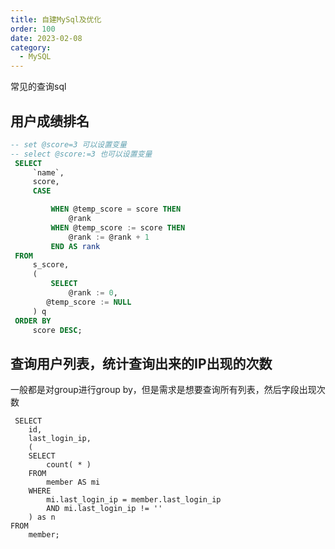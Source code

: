 ```yaml
---
title: 自建MySql及优化
order: 100
date: 2023-02-08
category:
  - MySQL
---
```


常见的查询sql

## 用户成绩排名

```sql
-- set @score=3 可以设置变量
-- select @score:=3 也可以设置变量
 SELECT
     `name`,
     score,
     CASE

         WHEN @temp_score = score THEN
             @rank
         WHEN @temp_score := score THEN
             @rank := @rank + 1
         END AS rank
 FROM
     s_score,
     (
         SELECT
             @rank := 0,
		@temp_score := NULL
     ) q
 ORDER BY
     score DESC;
```

## 查询用户列表，统计查询出来的IP出现的次数

一般都是对group进行group by，但是需求是想要查询所有列表，然后字段出现次数
```shell
 SELECT
	id,
	last_login_ip,
	(
	SELECT
		count( * ) 
	FROM
		member AS mi 
	WHERE
		mi.last_login_ip = member.last_login_ip 
		AND mi.last_login_ip != '' 
	) as n
FROM
	member;
```

